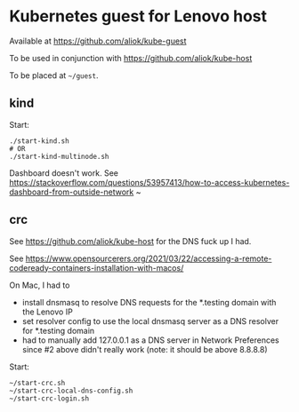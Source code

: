 # Kubernetes guest for Lenovo host

Available at https://github.com/aliok/kube-guest

To be used in conjunction with https://github.com/aliok/kube-host

To be placed at `~/guest`.

## kind

Start:

```
./start-kind.sh
# OR
./start-kind-multinode.sh

```

Dashboard doesn't work. See https://stackoverflow.com/questions/53957413/how-to-access-kubernetes-dashboard-from-outside-network
~

## crc

See https://github.com/aliok/kube-host for the DNS fuck up I had.

See https://www.opensourcerers.org/2021/03/22/accessing-a-remote-codeready-containers-installation-with-macos/

On Mac, I had to
- install dnsmasq to resolve DNS requests for the *.testing domain with the Lenovo IP
- set resolver config to use the local dnsmasq server as a DNS resolver for *.testing domain
- had to manually add 127.0.0.1 as a DNS server in Network Preferences since #2 above didn't really work (note: it should be above 8.8.8.8)

Start:

```
~/start-crc.sh
~/start-crc-local-dns-config.sh
~/start-crc-login.sh
```
